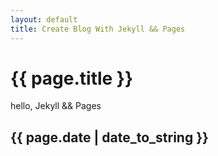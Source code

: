 ```yaml
---
layout: default
title: Create Blog With Jekyll && Pages
---
```

# {{ page.title }} 

hello, Jekyll && Pages

## {{ page.date | date_to_string }}
